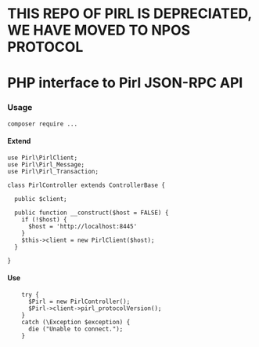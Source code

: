 # THIS REPO OF PIRL IS DEPRECIATED, WE HAVE MOVED TO NPOS PROTOCOL



# PHP interface to Pirl JSON-RPC API

### Usage

```
composer require ...

```

#### Extend

```
use Pirl\PirlClient;
use Pirl\Pirl_Message;
use Pirl\Pirl_Transaction;

class PirlController extends ControllerBase {

  public $client;

  public function __construct($host = FALSE) {
    if (!$host) {
      $host = 'http://localhost:8445'
    }
    $this->client = new PirlClient($host);
  }

}
```

#### Use
```
    try {
      $Pirl = new PirlController();
      $Pirl->client->pirl_protocolVersion();
    }
    catch (\Exception $exception) {
      die ("Unable to connect.");
    }

```
